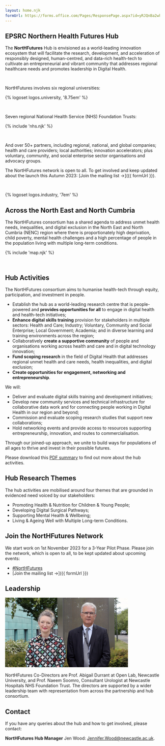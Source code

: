 ```yaml
---
layout: home.njk
formUrl: https://forms.office.com/Pages/ResponsePage.aspx?id=yRJQnBa2wkSpF2aBT74-h-sd_7IfUsBBq1o6Cc4k1QNUNUlGMDc4WTBHQjFHMktVWVJSVFBUOVNBUC4u
---
```


## EPSRC Northern Health Futures Hub

The **NortHFutures** Hub is envisioned as a world-leading innovation ecosystem that will facilitate the research, development, and acceleration of responsibly designed, human-centred, and data-rich health-tech to cultivate an entrepreneurial and vibrant community that addresses regional healthcare needs and promotes leadership in Digital Health.

<br>

NortHFutures involves six regional universities:

{% logoset logos.university, '8.75em' %}

<br>

Seven regional National Health Service (NHS) Foundation Trusts:

{% include 'nhs.njk' %}

<br>

And over 50+ partners, including regional, national, and global companies; health and care providers; local authorities; innovation accelerators; plus voluntary, community, and social enterprise sector organisations and advocacy groups.

The NortHFutures network is open to all. To get involved and keep updated about the launch this Autumn 2023: [Join the mailing list →]({{ formUrl }}).

<br>

{% logoset logos.industry, '7em' %}

## Across the North East and North Cumbria

The NortHFutures consortium has a shared agenda to address unmet health needs, inequalities, and digital exclusion in the North East and North Cumbria (NENC) region where there is proportionately high deprivation, child poverty, mental health challenges and a high percentage of people in the population living with multiple long-term conditions.

{% include 'map.njk' %}

<br>

## Hub Activities

The NortHFutures consortium aims to humanise health-tech through equity, participation, and investment in people.

- Establish the hub as a world-leading research centre that is people-powered and **provides opportunities for all** to engage in digital health and health-tech initiatives;
- **Enhance digital skills training** provision for stakeholders in multiple sectors: Health and Care; Industry; Voluntary, Community and Social Enterprise; Local Government; Academia; and in diverse learning and training environments across the region;
- Collaboratively **create a supportive community** of people and organisations working across health and care and in digital technology innovation;
- **Fund scoping research** in the field of Digital Health that addresses regional unmet health and care needs, health inequalities, and digital exclusion;
- **Create opportunities for engagement, networking and entrepreneurship**.

We will:

- Deliver and evaluate digital skills training and development initiatives;
- Develop new community services and technical infrastructure for collaborative data work and for connecting people working in Digital Health in our region and beyond;
- Commission and evaluate scoping research studies that support new collaborations;
- Hold networking events and provide access to resources supporting entrepreneurship, innovation, and routes to commercialisation.

Through our joined-up approach, we unite to build ways for populations of all ages to thrive and invest in their possible futures.

Please download this [PDF summary](https://files.openlab.dev/0f689070-4508-49b8-926f-0e526358f8e6) to find out more about the hub activities.

## Hub Research Themes

The hub activities are mobilised around four themes that are grounded in evidenced need voiced by our stakeholders:

- Promoting Health & Nutrition for Children & Young People;
- Developing Digital Surgical Pathways;
- Supporting Mental Health & Wellbeing;
- Living & Ageing Well with Multiple Long-term Conditions.

## Join the NortHFutures Network

We start work on 1st November 2023 for a 3-Year Pilot Phase. Please join the network, which is open to all, to be kept updated about upcoming events:

- [#NortHFutures](https://twitter.com/search?q=%23NortHFutures)
- [Join the mailing list →]({{ formUrl }})

## Leadership

<img src="assets/leadership.jpg" alt="Leadership" width="400">

NortHFutures Co-Directors are Prof. Abigail Durrant at Open Lab, Newcastle University, and Prof. Naeem Soomro, Consultant Urologist at Newcastle Hospitals NHS Foundation Trust. The directors are supported by a wider leadership team with representation from across the partnership and hub consortium.

## Contact

If you have any queries about the hub and how to get involved, please contact:

**NortHFutures Hub Manager** Jen Wood: [Jennifer.Wood@newcastle.ac.uk](mailto:Jennifer.Wood@newcastle.ac.uk).

